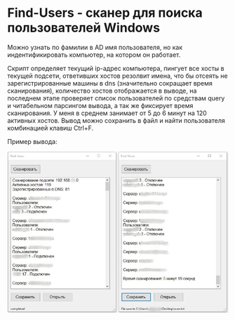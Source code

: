 # Find-Users - сканер для поиска пользователей Windows
Можно узнать по фамилии в AD имя пользователя, но как индентификировать компьютер, на котором он работает.

Скрипт определяет текущий ip-адрес компьютера, пингует все хосты в текущей подсети, ответивших хостов резолвит имена, что бы отсеять не зарегистрированные машины в dns (значительно сокращает время сканирования), количество хостов отображается в выводе, на последнем этапе проверяет список пользователей по средствам query и читабельном парсингом вывода, а так же фиксирует время сканирования. У меня в среднем занимает от 5 до 6 минут на 120 активных хостов. Вывод можно сохранить в файл и найти пользователя комбинацией клавиш Ctrl+F.

Пример вывода:

![Image alt](https://github.com/Lifailon/Find-Users/blob/rsa/Interface.jpg)
